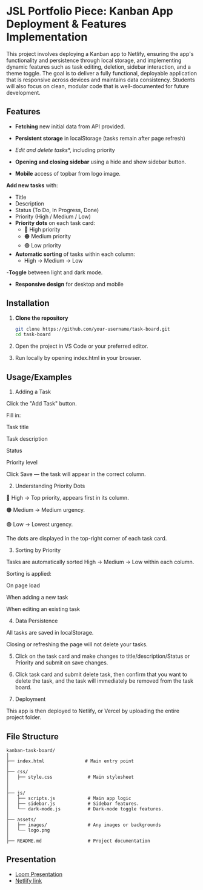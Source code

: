 # JSL Portfolio Piece: Kanban App Deployment & Features Implementation

This project involves deploying a Kanban app to Netlify, ensuring the app's functionality and persistence through local storage, and implementing dynamic features such as task editing, deletion, sidebar interaction, and a theme toggle. The goal is to deliver a fully functional, deployable application that is responsive across devices and maintains data consistency. Students will also focus on clean, modular code that is well-documented for future development.


## Features

- **Fetching** new initial data from API provided.
- **Persistent storage** in localStorage (tasks remain after page refresh)

- *Edit and delete tasks**, including priority

- **Opening and closing sidebar** using a hide and show sidebar button.

- **Mobile** access of topbar from logo image.

 **Add new tasks** with:
  - Title
  - Description
  - Status (To Do, In Progress, Done)
  - Priority (High / Medium / Low)
- **Priority dots** on each task card:
  - 🔴 High priority
  - 🟠 Medium priority
  - 🟢 Low priority
- **Automatic sorting** of tasks within each column:
  - High → Medium → Low

-**Toggle** between light and dark mode.


- **Responsive design** for desktop and mobile


## Installation

1. **Clone the repository**  
   ```bash
   git clone https://github.com/your-username/task-board.git
   cd task-board
   ````
2. Open the project in VS Code or your preferred editor.

3. Run locally by opening index.html in your browser.
## Usage/Examples

1. Adding a Task

Click the "Add Task" button.

Fill in:

Task title

Task description

Status

Priority level

Click Save — the task will appear in the correct column.

2. Understanding Priority Dots

🔴 High → Top priority, appears first in its column.

🟠 Medium → Medium urgency.

🟢 Low → Lowest urgency.

The dots are displayed in the top-right corner of each task card.

3. Sorting by Priority

Tasks are automatically sorted High → Medium → Low within each column.

Sorting is applied:

On page load

When adding a new task

When editing an existing task

4. Data Persistence

All tasks are saved in localStorage.

Closing or refreshing the page will not delete your tasks.

5. Click on the task card and make changes to title/description/Status or Priority and submit on save changes.

6. Click task card and submit delete task, then confirm that you want to delete the task, and the task will immediately be removed from the task board.


7. Deployment

This app is then deployed to Netlify, or Vercel by uploading the entire project folder.
## File Structure

````
kanban-task-board/
│
├── index.html               # Main entry point
│
├── css/
│   ├── style.css             # Main stylesheet
│ 
│
├── js/
│   ├── scripts.js            # Main app logic
│   ├── sidebar.js            # Sidebar features.
│   └── dark-mode.js          # Dark-mode toggle features.
│
├── assets/
│   ├── images/               # Any images or backgrounds
│   └── logo.png
│
├── README.md                 # Project documentation
````

## Presentation 


- [Loom Presentation](<https://www.loom.com/share/f4262476f4864dc6b7dc2947991eafc2?sid=f18dc0cc-fa78-46fa-b54f-04f3e5fda9c1>)
- [Netlify link](<https://nandla25497fto2505nandisadlaminijslpp.netlify.app/>)
